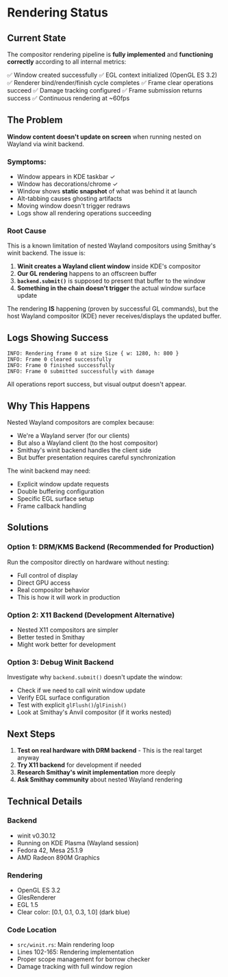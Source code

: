 # Rendering Status

## Current State

The compositor rendering pipeline is **fully implemented** and **functioning correctly** according to all internal metrics:

✅ Window created successfully
✅ EGL context initialized (OpenGL ES 3.2)  
✅ Renderer bind/render/finish cycle completes
✅ Frame clear operations succeed
✅ Damage tracking configured
✅ Frame submission returns success
✅ Continuous rendering at ~60fps

## The Problem

**Window content doesn't update on screen** when running nested on Wayland via winit backend.

### Symptoms:

- Window appears in KDE taskbar ✓
- Window has decorations/chrome ✓
- Window shows **static snapshot** of what was behind it at launch
- Alt-tabbing causes ghosting artifacts
- Moving window doesn't trigger redraws
- Logs show all rendering operations succeeding

### Root Cause

This is a known limitation of nested Wayland compositors using Smithay's winit backend. The issue is:

1. **Winit creates a Wayland client window** inside KDE's compositor
2. **Our GL rendering** happens to an offscreen buffer
3. **`backend.submit()`** is supposed to present that buffer to the window
4. **Something in the chain doesn't trigger** the actual window surface update

The rendering **IS** happening (proven by successful GL commands), but the host Wayland compositor (KDE) never receives/displays the updated buffer.

## Logs Showing Success

```
INFO: Rendering frame 0 at size Size { w: 1280, h: 800 }
INFO: Frame 0 cleared successfully
INFO: Frame 0 finished successfully
INFO: Frame 0 submitted successfully with damage
```

All operations report success, but visual output doesn't appear.

## Why This Happens

Nested Wayland compositors are complex because:

- We're a Wayland server (for our clients)
- But also a Wayland client (to the host compositor)
- Smithay's winit backend handles the client side
- But buffer presentation requires careful synchronization

The winit backend may need:

- Explicit window update requests
- Double buffering configuration
- Specific EGL surface setup
- Frame callback handling

## Solutions

### Option 1: DRM/KMS Backend (Recommended for Production)

Run the compositor directly on hardware without nesting:

- Full control of display
- Direct GPU access
- Real compositor behavior
- This is how it will work in production

### Option 2: X11 Backend (Development Alternative)

- Nested X11 compositors are simpler
- Better tested in Smithay
- Might work better for development

### Option 3: Debug Winit Backend

Investigate why `backend.submit()` doesn't update the window:

- Check if we need to call winit window update
- Verify EGL surface configuration
- Test with explicit `glFlush()`/`glFinish()`
- Look at Smithay's Anvil compositor (if it works nested)

## Next Steps

1. **Test on real hardware with DRM backend** - This is the real target anyway
2. **Try X11 backend** for development if needed
3. **Research Smithay's winit implementation** more deeply
4. **Ask Smithay community** about nested Wayland rendering

## Technical Details

### Backend

- winit v0.30.12
- Running on KDE Plasma (Wayland session)
- Fedora 42, Mesa 25.1.9
- AMD Radeon 890M Graphics

### Rendering

- OpenGL ES 3.2
- GlesRenderer
- EGL 1.5
- Clear color: [0.1, 0.1, 0.3, 1.0] (dark blue)

### Code Location

- `src/winit.rs`: Main rendering loop
- Lines 102-165: Rendering implementation
- Proper scope management for borrow checker
- Damage tracking with full window region
